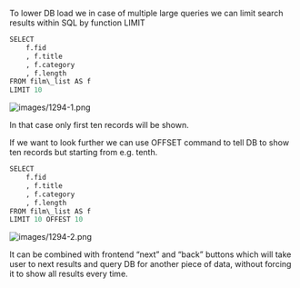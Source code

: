 


  
To lower DB load we in case of multiple large queries we can limit search results within SQL by function LIMIT  
  

```python
SELECT  
    f.fid  
	, f.title  
	, f.category  
	, f.length  
FROM film\_list AS f  
LIMIT 10
```
  
  
![images/1294-1.png](images/1294-1.png)  
  
In that case only first ten records will be shown.  
  
If we want to look further we can use OFFSET command to tell DB to show ten records but starting from e.g. tenth.  
  

```python
SELECT  
    f.fid  
	, f.title  
	, f.category  
	, f.length  
FROM film\_list AS f  
LIMIT 10 OFFEST 10
```
  
  
  
![images/1294-2.png](images/1294-2.png)  
  
It can be combined with frontend “next” and “back” buttons which will take user to next results and query DB for another piece of data, without forcing it to show all results every time.